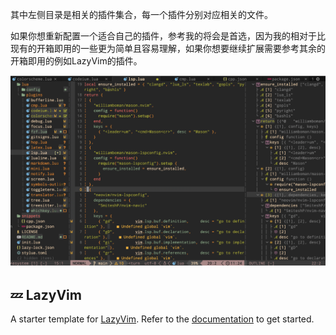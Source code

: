 其中左侧目录是相关的插件集合，每一个插件分别对应相关的文件。

如果你想重新配置一个适合自己的插件，参考我的将会是首选，因为我的相对于比现有的开箱即用的一些更为简单且容易理解，如果你想要继续扩展需要参考其余的开箱即用的例如LazyVim的插件。

![image-20231029112503011](assets/image-20231029112503011.png)



## 💤 LazyVim

A starter template for [LazyVim](https://github.com/LazyVim/LazyVim).
Refer to the [documentation](https://lazyvim.github.io/installation) to get started.

